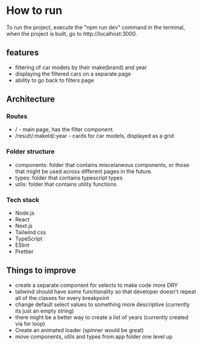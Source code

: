 # How to run

To run the project, execute the "npm run dev" command in the terminal, when the project is built, go to http://localhost:3000.

## features

- filtering of car models by their make(brand) and year
- displaying the filtered cars on a separate page
- ability to go back to filters page

## Architecture

### Routes

- / - main page, has the filter component.
- /result/:makeId/:year - cards for car models, displayed as a grid

### Folder structure

- components: folder that contains miscelaneous components, or those that might be used across different pages in the future.
- types: folder that contains typescript types
- utils: folder that contains utility functions

### Tech stack

- Node.js
- React
- Next.js
- Tailwind css
- TypeScript
- ESlint
- Prettier

## Things to improve

- create a separate component for selects to make code more DRY
- tailwind should have some functionality so that developer doesn't repeat all of the classes for every breakpoint
- change default select values to something more descriptive (currently its just an empty string)
- there might be a better way to create a list of years (currently created via for loop)
- Create an animated loader (spinner would be great)
- move components, utils and types from app folder one level up

